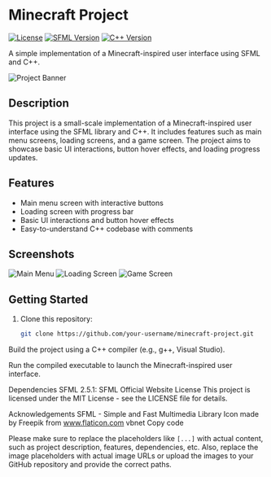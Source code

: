 # Minecraft Project

[![License](https://img.shields.io/badge/license-MIT-blue.svg)](LICENSE)
[![SFML Version](https://img.shields.io/badge/SFML-2.5.1-green.svg)](https://www.sfml-dev.org/)
[![C++ Version](https://img.shields.io/badge/C++-17-blue.svg)](https://en.cppreference.com/w/cpp/17)

A simple implementation of a Minecraft-inspired user interface using SFML and C++.

![Project Banner](images/project_banner.png)

## Description

This project is a small-scale implementation of a Minecraft-inspired user interface using the SFML library and C++. It includes features such as main menu screens, loading screens, and a game screen. The project aims to showcase basic UI interactions, button hover effects, and loading progress updates.

## Features

- Main menu screen with interactive buttons
- Loading screen with progress bar
- Basic UI interactions and button hover effects
- Easy-to-understand C++ codebase with comments

## Screenshots

![Main Menu](images/main_menu.png)
![Loading Screen](images/loading_screen.png)
![Game Screen](images/game_screen.png)

## Getting Started

1. Clone this repository:
   ```sh
   git clone https://github.com/your-username/minecraft-project.git
Build the project using a C++ compiler (e.g., g++, Visual Studio).

Run the compiled executable to launch the Minecraft-inspired user interface.

Dependencies
SFML 2.5.1: SFML Official Website
License
This project is licensed under the MIT License - see the LICENSE file for details.

Acknowledgements
SFML - Simple and Fast Multimedia Library
Icon made by Freepik from www.flaticon.com
vbnet
Copy code

Please make sure to replace the placeholders like `[...]` with actual content, such as project description, features, dependencies, etc. Also, replace the image placeholders with actual image URLs or upload the images to your GitHub repository and provide the correct paths.




